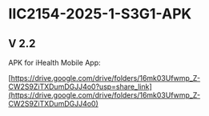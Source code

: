 # IIC2154-2025-1-S3G1-APK
## V 2.2
APK for iHealth Mobile App:

[https://drive.google.com/drive/folders/16mk03Ufwmp_Z-CW2S9ZiTXDumDGJJ4o0?usp=share_link](https://drive.google.com/drive/folders/16mk03Ufwmp_Z-CW2S9ZiTXDumDGJJ4o0)

